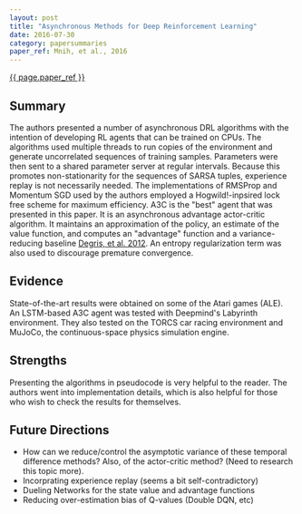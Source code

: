 ```yaml
---
layout: post
title: "Asynchronous Methods for Deep Reinforcement Learning"
date: 2016-07-30
category: papersummaries
paper_ref: Mnih, et al., 2016
---
```


[{{ page.paper_ref }}](http://arxiv.org/pdf/1602.01783v1.pdf)

## Summary

The authors presented a number of asynchronous DRL algorithms with the intention of developing RL agents that can be trained on CPUs. 
The algorithms used multiple threads to run copies of the environment and generate uncorrelated sequences of training samples. 
Parameters were then sent to a shared parameter server at regular intervals. Because this promotes non-stationarity for the sequences of SARSA tuples, experience replay is not necessarily needed.
The implementations of RMSProp and Momentum SGD used by the authors employed a Hogwild!-inpsired lock free scheme for maximum efficiency. 
A3C is the "best" agent that was presented in this paper. It is an asynchronous advantage actor-critic algorithm. It maintains an approximation of the
policy, an estimate of the value function, and computes an "advantage" function and a variance-reducing baseline [Degris, et al. 2012](http://icml.cc/2012/papers/268.pdf). An entropy regularization term was also used to discourage premature convergence. 

## Evidence 

State-of-the-art results were obtained on some of the Atari games (ALE). An LSTM-based A3C agent was tested with Deepmind's Labyrinth environment. They also tested on the TORCS car racing environment and MuJoCo, the continuous-space physics simulation engine. 

## Strengths 

Presenting the algorithms in pseudocode is very helpful to the reader. The authors went into implementation details, which is also helpful for those who wish to check the results for themselves.

## Future Directions

* How can we reduce/control the asymptotic variance of these temporal difference methods? Also, of the actor-critic method? (Need to research this topic more).
* Incorprating experience replay (seems a bit self-contradictory)
* Dueling Networks for the state value and advantage functions
* Reducing over-estimation bias of Q-values (Double DQN, etc)
